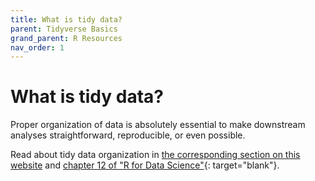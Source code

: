 ```yaml
---
title: What is tidy data?
parent: Tidyverse Basics
grand_parent: R Resources
nav_order: 1
---
```


# What is tidy data?

Proper organization of data is absolutely essential to make downstream analyses straightforward, reproducible, or even possible.

Read about tidy data organization in [the corresponding section on this website](https://kriscgun.github.io/xdasi-bio-2021/best_practices/tidy_data.html) and [chapter 12 of "R for Data Science"](https://r4ds.had.co.nz/tidy-data.html){: target="blank"}.
